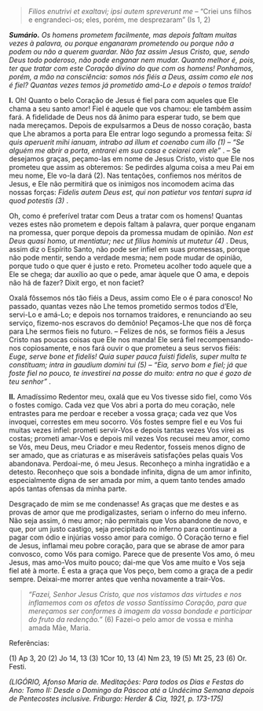 > *Filios enutrivi et exaltavi; ipsi autem spreverunt me* – “Criei uns filhos e engrandeci-os; eles, porém, me desprezaram” (Is 1, 2)

***Sumário.** Os homens prometem facilmente, mas depois faltam muitas vezes à palavra, ou porque enganaram prometendo ou porque não a podem ou não a querem guardar. Não faz assim Jesus Cristo, que, sendo Deus todo poderoso, não pode enganar nem mudar. Quanto melhor é, pois, ter que tratar com este Coração divino do que com os homens! Ponhamos, porém, a mão na consciência: somos nós fiéis a Deus, assim como ele nos é fiel? Quantas vezes temos já prometido amá-Lo e depois o temos traído!*

**I.** Oh! Quanto o belo Coração de Jesus é fiel para com aqueles que Ele chama a seu santo amor! Fiel é aquele que vos chamou: ele também assim fará. A fidelidade de Deus nos dá ânimo para esperar tudo, se bem que nada mereçamos. Depois de expulsarmos a Deus de nosso coração, basta que Lhe abramos a porta para Ele entrar logo segundo a promessa feita: *Si quis aperuerit mihi ianuam, intrabo ad illum et coenabo cum illo (1) – “Se alguém me abrir a porta, entrarei em sua casa e ceiarei com ele”* . – Se desejamos graças, peçamo-las em nome de Jesus Cristo, visto que Ele nos prometeu que assim as obteremos: Se pedirdes alguma coisa a meu Pai em meu nome, Ele vo-la dará (2). Nas tentações, confiemos nos méritos de Jesus, e Ele não permitirá que os inimigos nos incomodem acima das nossas forças: *Fidelis autem Deus est, qui non patietur vos tentari supra id quod potestis (3)* .

Oh, como é preferível tratar com Deus a tratar com os homens! Quantas vezes estes não prometem e depois faltam à palavra, quer porque enganam na promessa, quer porque depois da promessa mudam de opinião. *Non est Deus quasi homo, ut mentiatur; nec ut filius hominis ut mutetur (4)* . Deus, assim diz o Espírito Santo, não pode ser infiel em suas promessas, porque não pode mentir, sendo a verdade mesma; nem pode mudar de opinião, porque tudo o que quer é justo e reto. Prometeu acolher todo aquele que a Ele se chega; dar auxílio ao que o pede, amar àquele que O ama, e depois não há de fazer? Dixit ergo, et non faciet?

Oxalá fôssemos nós tão fiéis a Deus, assim como Ele o é para conosco! No passado, quantas vezes não Lhe temos prometido sermos todos d’Ele, servi-Lo e amá-Lo; e depois nos tornamos traidores, e renunciando ao seu serviço, fizemo-nos escravos do demônio! Peçamos-Lhe que nos dê força para Lhe sermos fieis no futuro. – Felizes de nós, se formos fiéis a Jesus Cristo nas poucas coisas que Ele nos manda! Ele será fiel recompensando-nos copiosamente, e nos fará ouvir o que prometeu a seus servos fiéis: *Euge, serve bone et fidelis! Quia super pauca fuisti fidelis, super multa te constituam; intra in gaudium domini tui (5) – “Eia, servo bom e fiel; já que foste fiel no pouco, te investirei na posse do muito: entra no que é gozo de teu senhor”* .

**II.** Amadíssimo Redentor meu, oxalá que eu Vos tivesse sido fiel, como Vós o fostes comigo. Cada vez que Vos abri a porta do meu coração, nele entrastes para me perdoar e receber a vossa graça; cada vez que Vos invoquei, correstes em meu socorro. Vós fostes sempre fiel e eu Vos fui muitas vezes infiel: prometi servir-Vos e depois tantas vezes Vos virei as costas; prometi amar-Vos e depois mil vezes Vos recusei meu amor, como se Vós, meu Deus, meu Criador e meu Redentor, fosseis menos digno de ser amado, que as criaturas e as miseráveis satisfações pelas quais Vos abandonava. Perdoai-me, ó meu Jesus. Reconheço a minha ingratidão e a detesto. Reconheço que sois a bondade infinita, digna de um amor infinito, especialmente digna de ser amada por mim, a quem tanto tendes amado após tantas ofensas da minha parte.

Desgraçado de mim se me condenasse! As graças que me destes e as provas de amor que me prodigalizastes, seriam o inferno do meu inferno. Não seja assim, ó meu amor; não permitais que Vos abandone de novo, e que, por um justo castigo, seja precipitado no inferno para continuar a pagar com ódio e injúrias vosso amor para comigo. Ó Coração terno e fiel de Jesus, inflamai meu pobre coração, para que se abrase de amor para convosco, como Vós para comigo. Parece que de presente Vos amo, ó meu Jesus, mas amo-Vos muito pouco; dai-me que Vos ame muito e Vos seja fiel até à morte. É esta a graça que Vos peço, bem como a graça de a pedir sempre. Deixai-me morrer antes que venha novamente a trair-Vos.

> *“Fazei, Senhor Jesus Cristo, que nos vistamos das virtudes e nos inflamemos com os afetos de vosso Santíssimo Coração, para que mereçamos ser conformes à imagem da vossa bondade e participar do fruto da redenção.”* (6) Fazei-o pelo amor de vossa e minha amada Mãe, Maria.

Referências:

\(1\) Ap 3, 20 (2) Jo 14, 13 (3) 1Cor 10, 13 (4) Nm 23, 19 (5) Mt 25, 23 (6) Or. Festi.

*(LIGÓRIO, Afonso Maria de. Meditações: Para todos os Dias e Festas do Ano: Tomo II: Desde o Domingo da Páscoa até a Undécima Semana depois de Pentecostes inclusive. Friburgo: Herder & Cia, 1921, p. 173-175)*
